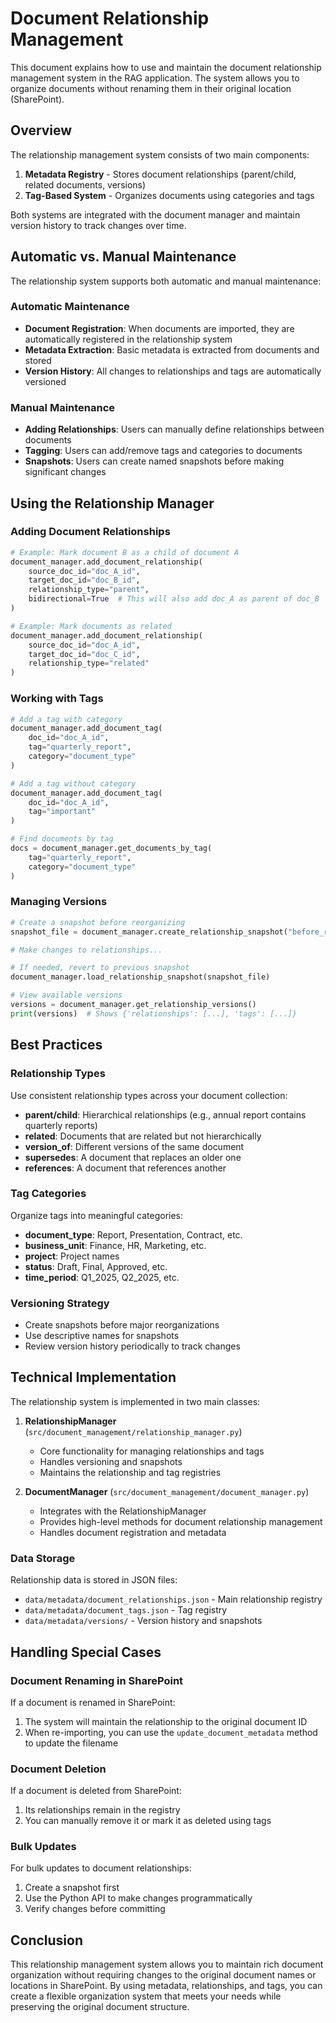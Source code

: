 # Document Relationship Management

This document explains how to use and maintain the document relationship management system in the RAG application. The system allows you to organize documents without renaming them in their original location (SharePoint).

## Overview

The relationship management system consists of two main components:

1. **Metadata Registry** - Stores document relationships (parent/child, related documents, versions)
2. **Tag-Based System** - Organizes documents using categories and tags

Both systems are integrated with the document manager and maintain version history to track changes over time.

## Automatic vs. Manual Maintenance

The relationship system supports both automatic and manual maintenance:

### Automatic Maintenance

- **Document Registration**: When documents are imported, they are automatically registered in the relationship system
- **Metadata Extraction**: Basic metadata is extracted from documents and stored
- **Version History**: All changes to relationships and tags are automatically versioned

### Manual Maintenance

- **Adding Relationships**: Users can manually define relationships between documents
- **Tagging**: Users can add/remove tags and categories to documents
- **Snapshots**: Users can create named snapshots before making significant changes

## Using the Relationship Manager

### Adding Document Relationships

```python
# Example: Mark document B as a child of document A
document_manager.add_document_relationship(
    source_doc_id="doc_A_id",
    target_doc_id="doc_B_id",
    relationship_type="parent",
    bidirectional=True  # This will also add doc_A as parent of doc_B
)

# Example: Mark documents as related
document_manager.add_document_relationship(
    source_doc_id="doc_A_id",
    target_doc_id="doc_C_id",
    relationship_type="related"
)
```

### Working with Tags

```python
# Add a tag with category
document_manager.add_document_tag(
    doc_id="doc_A_id",
    tag="quarterly_report",
    category="document_type"
)

# Add a tag without category
document_manager.add_document_tag(
    doc_id="doc_A_id",
    tag="important"
)

# Find documents by tag
docs = document_manager.get_documents_by_tag(
    tag="quarterly_report",
    category="document_type"
)
```

### Managing Versions

```python
# Create a snapshot before reorganizing
snapshot_file = document_manager.create_relationship_snapshot("before_reorganization")

# Make changes to relationships...

# If needed, revert to previous snapshot
document_manager.load_relationship_snapshot(snapshot_file)

# View available versions
versions = document_manager.get_relationship_versions()
print(versions)  # Shows {'relationships': [...], 'tags': [...]}
```

## Best Practices

### Relationship Types

Use consistent relationship types across your document collection:

- **parent/child**: Hierarchical relationships (e.g., annual report contains quarterly reports)
- **related**: Documents that are related but not hierarchically
- **version_of**: Different versions of the same document
- **supersedes**: A document that replaces an older one
- **references**: A document that references another

### Tag Categories

Organize tags into meaningful categories:

- **document_type**: Report, Presentation, Contract, etc.
- **business_unit**: Finance, HR, Marketing, etc.
- **project**: Project names
- **status**: Draft, Final, Approved, etc.
- **time_period**: Q1_2025, Q2_2025, etc.

### Versioning Strategy

- Create snapshots before major reorganizations
- Use descriptive names for snapshots
- Review version history periodically to track changes

## Technical Implementation

The relationship system is implemented in two main classes:

1. **RelationshipManager** (`src/document_management/relationship_manager.py`)
   - Core functionality for managing relationships and tags
   - Handles versioning and snapshots
   - Maintains the relationship and tag registries

2. **DocumentManager** (`src/document_management/document_manager.py`)
   - Integrates with the RelationshipManager
   - Provides high-level methods for document relationship management
   - Handles document registration and metadata

### Data Storage

Relationship data is stored in JSON files:

- `data/metadata/document_relationships.json` - Main relationship registry
- `data/metadata/document_tags.json` - Tag registry
- `data/metadata/versions/` - Version history and snapshots

## Handling Special Cases

### Document Renaming in SharePoint

If a document is renamed in SharePoint:

1. The system will maintain the relationship to the original document ID
2. When re-importing, you can use the `update_document_metadata` method to update the filename

### Document Deletion

If a document is deleted from SharePoint:

1. Its relationships remain in the registry
2. You can manually remove it or mark it as deleted using tags

### Bulk Updates

For bulk updates to document relationships:

1. Create a snapshot first
2. Use the Python API to make changes programmatically
3. Verify changes before committing

## Conclusion

This relationship management system allows you to maintain rich document organization without requiring changes to the original document names or locations in SharePoint. By using metadata, relationships, and tags, you can create a flexible organization system that meets your needs while preserving the original document structure.
